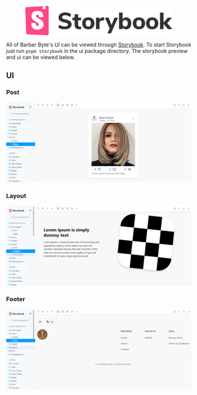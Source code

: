 <p align="center">
    <img src="./readme/storybook-title.png" alt="Storybook" width="400" />
</p>

All of Barber Byte's UI can be viewed through [Storybook](https://storybook.js.org/). To
start Storybook just run `pnpm storybook` in the ui package directory. The storybook
preview and ui can be viewed below.

## UI

### Post

<p align="center">
    <img src="./readme/post.png" alt="Post" width="900" />
</p>

### Layout

<p align="center">
    <img src="./readme/layout-text-image.png" alt="Layout Text Image" width="900" />
</p>

### Footer

<p align="center">
    <img src="./readme/footer.png" alt="Footer" width="900" />
</p>
